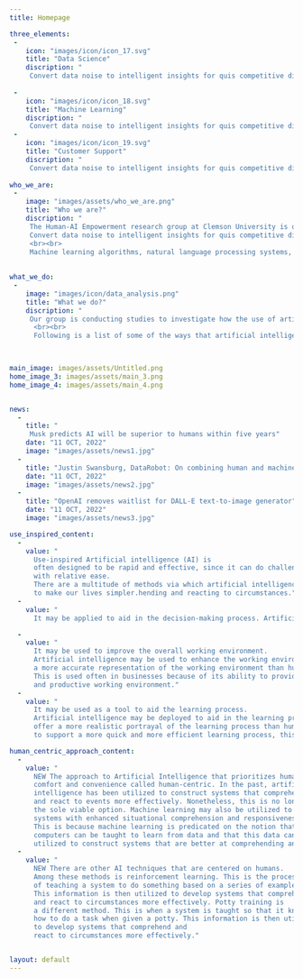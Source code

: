 ```yaml
---
title: Homepage

three_elements:
 -
    icon: "images/icon/icon_17.svg"
    title: "Data Science"
    discription: "
     Convert data noise to intelligent insights for quis competitive differentiation."
   
 -
    icon: "images/icon/icon_18.svg"
    title: "Machine Learning"
    discription: "
     Convert data noise to intelligent insights for quis competitive differentiation."
 -
    icon: "images/icon/icon_19.svg"
    title: "Customer Support"
    discription: "
     Convert data noise to intelligent insights for quis competitive differentiation."
     
who_we_are:
 -
    image: "images/assets/who_we_are.png"
    title: "Who we are?"
    discription: "
     The Human-AI Empowerment research group at Clemson University is one of the few research organizations in the world whose only objective is the            advancement and application of artificial intelligence on a worldwide scale.Our research is based on the development of what is known as human-            centered computing,which is designed to be helpful to people in both an effective and efficient manner.
     Convert data noise to intelligent insights for quis competitive differentiation.
     <br><br>
     Machine learning algorithms, natural language processing systems, and deep learning systems are just some of the AI-related research tools that our        team of researchers has begun developing and is now in the process of building. We are developing AI-based software and solutions that have the            potential to be used in a wide range of fields, such as the medical field, the educational system, and the corporate world."
     
     
what_we_do:
 -
    image: "images/icon/data_analysis.png"
    title: "What we do?"
    discription: "
     Our group is conducting studies to investigate how the use of artificial intelligence might be put to work to enhance the performance of human             activities. We seek to use artificial intelligence in a variety of different ways to increase the efficiency of human work, and some of those ways         include machine learning, natural language processing, and other types of technologies that fall under the umbrella of artificial intelligence. We          are also interested in the use of machine learning to enhance the accuracy of work performed by humans. This may be accomplished through                  identifying patterns of data consumption, such as trends and patterns, as well as by instructing computers to have a greater understanding of human       feelings. In addition to this, they want to implement technologies that use artificial intelligence in the hopes of increasing the accuracy of human        decision- making. This will be accomplished through gaining an understanding of how to recognize patterns and patterns of use within data, as well       as by instructing computers to make judgments that are more accurately based on data.
      <br><br>
      Following is a list of some of the ways that artificial intelligence technology is being used to make human work more efficient Finding patterns in        data,as well as patterns of use in data, and teaching computers to understand human emotions more correctly are both examples of applications for          machine learning.The accuracy of human judgements and the activities that need human involvement will both benefit from this. The use of natural         language processing allows computers to improve their comprehension of human language and their ability to reach more accurate conclusions. This            will help to enhance the efficiency of human activities such as doing business, engaging in marketing, and making decisions."
             


main_image: images/assets/Untitled.png
home_image_3: images/assets/main_3.png
home_image_4: images/assets/main_4.png


news:
  -
    title: "
     Musk predicts AI will be superior to humans within five years"
    date: "11 OCT, 2022"
    image: "images/assets/news1.jpg"
  -
    title: "Justin Swansburg, DataRobot: On combining human and machine intelligence"
    date: "11 OCT, 2022"
    image: "images/assets/news2.jpg"
  -
    title: "OpenAI removes waitlist for DALL-E text-to-image generator"
    date: "11 OCT, 2022"
    image: "images/assets/news3.jpg"

use_inspired_content:
  -
    value: "
      Use-inspired Artificial intelligence (AI) is 
      often designed to be rapid and effective, since it can do challenging tasks
      with relative ease. 
      There are a multitude of methods via which artificial intelligence may be used
      to make our lives simpler.hending and reacting to circumstances."
  -
    value: "
      It may be applied to aid in the decision-making process. Artificial intelligence may be advantageous to decision-making since it can deliver more         accurate responses than humans. As a technique of making judgments in a more rapid and efficient manner, this is used often in business contexts."

  -
    value: "
      It may be used to improve the overall working environment. 
      Artificial intelligence may be used to enhance the working environment since it can offer
      a more accurate representation of the working environment than humans.
      This is used often in businesses because of its ability to provide a more efficient
      and productive working environment."
  -
    value: "
      It may be used as a tool to aid the learning process.
      Artificial intelligence may be deployed to aid in the learning process since it may 
      offer a more realistic portrayal of the learning process than humans can. Due to its ability 
      to support a more quick and more efficient learning process, this is often used in business contexts."

human_centric_approach_content:
  -
    value: "
      NEW The approach to Artificial Intelligence that prioritizes human
      comfort and convenience called human-centric. In the past, artificial 
      intelligence has been utilized to construct systems that comprehend 
      and react to events more effectively. Nonetheless, this is no longer
      the sole viable option. Machine learning may also be utilized to construct 
      systems with enhanced situational comprehension and responsiveness.
      This is because machine learning is predicated on the notion that 
      computers can be taught to learn from data and that this data can be
      utilized to construct systems that are better at comprehending and reacting to circumstances."
  -
    value: "
      NEW There are other AI techniques that are centered on humans.
      Among these methods is reinforcement learning. This is the process 
      of teaching a system to do something based on a series of examples. 
      This information is then utilized to develop systems that comprehend 
      and react to circumstances more effectively. Potty training is
      a different method. This is when a system is taught so that it knows 
      how to do a task when given a potty. This information is then utilized
      to develop systems that comprehend and 
      react to circumstances more effectively."


layout: default
---
```


